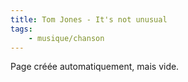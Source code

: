 ```yaml
---
title: Tom Jones - It's not unusual
tags:
    - musique/chanson
---
```


Page créée automatiquement, mais vide.
